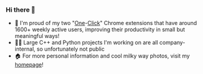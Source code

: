 ### Hi there 🖖

* 🚀 I'm proud of my two "[One](https://github.com/chrschorn/one-click-trello)-[Click](https://github.com/chrschorn/one-click-ticktick)" Chrome extensions that have around 1600+ weekly active users, improving their productivity in small but meaningful ways!
* 🐱‍👤 Large C++ and Python projects I'm working on are all company-internal, so unfortunately not public
* 🏠 For more personal information and cool milky way photos, visit my [homepage](https://schorn.me/)!

<!--
**chrschorn/chrschorn** is a ✨ _special_ ✨ repository because its `README.md` (this file) appears on your GitHub profile.

Here are some ideas to get you started:

- 🔭 I’m currently working on ...
- 🌱 I’m currently learning ...
- 👯 I’m looking to collaborate on ...
- 🤔 I’m looking for help with ...
- 💬 Ask me about ...
- 📫 How to reach me: ...
- 😄 Pronouns: ...
- ⚡ Fun fact: ...
-->
